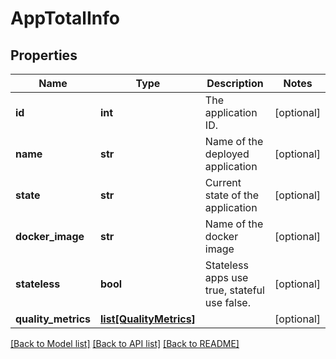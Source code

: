# AppTotalInfo

## Properties
Name | Type | Description | Notes
------------ | ------------- | ------------- | -------------
**id** | **int** | The application ID. | [optional] 
**name** | **str** | Name of the deployed application | [optional] 
**state** | **str** | Current state of the application | [optional] 
**docker_image** | **str** | Name of the docker image | [optional] 
**stateless** | **bool** | Stateless apps use true, stateful use false. | [optional] 
**quality_metrics** | [**list[QualityMetrics]**](QualityMetrics.md) |  | [optional] 

[[Back to Model list]](../README.md#documentation-for-models) [[Back to API list]](../README.md#documentation-for-api-endpoints) [[Back to README]](../README.md)


